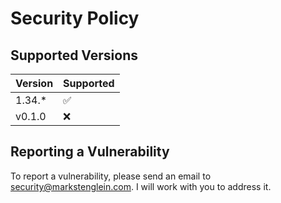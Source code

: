 # Security Policy

## Supported Versions

| Version  | Supported          |
| -------- | ------------------ |
| 1.34.*   | :white_check_mark: |
| v0.1.0   | :x: |

## Reporting a Vulnerability

To report a vulnerability, please send an email to security@markstenglein.com. I will work with you to address it.
